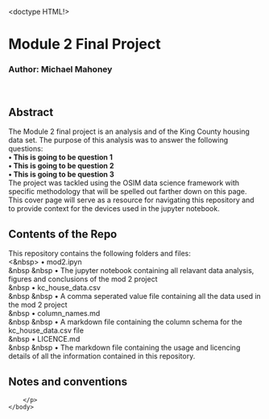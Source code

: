 <doctype HTML!>
    <head>
        <title>Module 2 Overview</title>
    </head>
    <body>
        <h1>Module 2 Final Project</h1>
        <h3>Author: Michael Mahoney</h3>
        <br>
        <h2>Abstract</h2>
        <p>
            The Module 2 final project is an analysis and of the King County housing data set. The purpose of this analysis was to answer
            the following questions:
            <br>
            <strong>• This is going to be question 1</strong>
            <br>
            <strong>• This is going to be question 2</strong>
            <br>
            <strong>• This is going to be question 3</strong>
            <br>
            The project was tackled using the OSIM data science framework with specific methodology that will be spelled out farther down on this page. This cover page will serve as a resource for navigating this repository and to provide context for the devices used in the jupyter notebook. 
        </p>
        <h2>Contents of the Repo</h2>
        <p>
            This repository contains the following folders and files:
            <br>
            <&nbsp> • mod2.ipyn
            <br>
            &nbsp &nbsp • The jupyter notebook containing all relavant data analysis, figures and conclusions of the mod 2 project
            <br>
            &nbsp • kc_house_data.csv
            <br>
            &nbsp &nbsp • A comma seperated value file containing all the data used in the mod 2 project
            <br>
            &nbsp • column_names.md
            <br>
            &nbsp &nbsp • A markdown file containing the column schema for the kc_house_data.csv file
            <br>
            &nbsp • LICENCE.md
            <br>
            &nbsp &nbsp • The markdown file containing the usage and licencing details of all the information contained in this repository.
        </p>
        <h2>Notes and conventions</h2>
        <p>
            
        </p>
    </body>
    